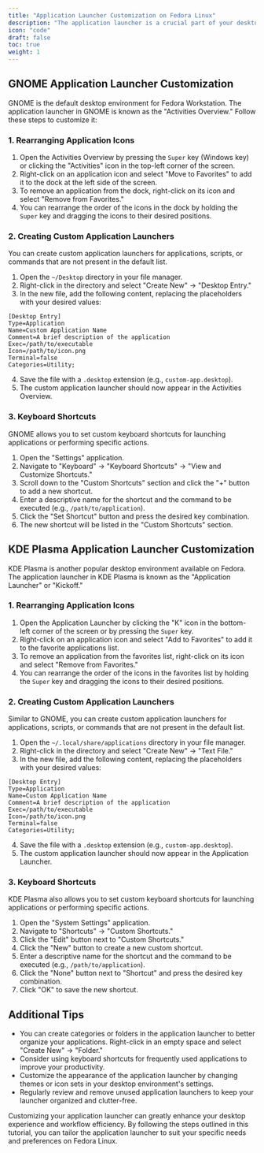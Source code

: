 ```yaml
---
title: "Application Launcher Customization on Fedora Linux"
description: "The application launcher is a crucial part of your desktop environment, providing quick access to your frequently used applications. Customizing the application launcher can significantly improve your workflow efficiency by allowing you to organize applications, add custom entries, and even create keyboard shortcuts for rapid access. This tutorial will guide you through the process of customizing the application launcher on two popular desktop environments: GNOME and KDE Plasma."
icon: "code"
draft: false
toc: true
weight: 1
---
```


## GNOME Application Launcher Customization

GNOME is the default desktop environment for Fedora Workstation. The application launcher in GNOME is known as the "Activities Overview." Follow these steps to customize it:

### 1. Rearranging Application Icons

1. Open the Activities Overview by pressing the `Super` key (Windows key) or clicking the "Activities" icon in the top-left corner of the screen.
2. Right-click on an application icon and select "Move to Favorites" to add it to the dock at the left side of the screen.
3. To remove an application from the dock, right-click on its icon and select "Remove from Favorites."
4. You can rearrange the order of the icons in the dock by holding the `Super` key and dragging the icons to their desired positions.

### 2. Creating Custom Application Launchers

You can create custom application launchers for applications, scripts, or commands that are not present in the default list.

1. Open the `~/Desktop` directory in your file manager.
2. Right-click in the directory and select "Create New" -> "Desktop Entry."
3. In the new file, add the following content, replacing the placeholders with your desired values:

```
[Desktop Entry]
Type=Application
Name=Custom Application Name
Comment=A brief description of the application
Exec=/path/to/executable
Icon=/path/to/icon.png
Terminal=false
Categories=Utility;
```

4. Save the file with a `.desktop` extension (e.g., `custom-app.desktop`).
5. The custom application launcher should now appear in the Activities Overview.

### 3. Keyboard Shortcuts

GNOME allows you to set custom keyboard shortcuts for launching applications or performing specific actions.

1. Open the "Settings" application.
2. Navigate to "Keyboard" -> "Keyboard Shortcuts" -> "View and Customize Shortcuts."
3. Scroll down to the "Custom Shortcuts" section and click the "+" button to add a new shortcut.
4. Enter a descriptive name for the shortcut and the command to be executed (e.g., `/path/to/application`).
5. Click the "Set Shortcut" button and press the desired key combination.
6. The new shortcut will be listed in the "Custom Shortcuts" section.

## KDE Plasma Application Launcher Customization

KDE Plasma is another popular desktop environment available on Fedora. The application launcher in KDE Plasma is known as the "Application Launcher" or "Kickoff."

### 1. Rearranging Application Icons

1. Open the Application Launcher by clicking the "K" icon in the bottom-left corner of the screen or by pressing the `Super` key.
2. Right-click on an application icon and select "Add to Favorites" to add it to the favorite applications list.
3. To remove an application from the favorites list, right-click on its icon and select "Remove from Favorites."
4. You can rearrange the order of the icons in the favorites list by holding the `Super` key and dragging the icons to their desired positions.

### 2. Creating Custom Application Launchers

Similar to GNOME, you can create custom application launchers for applications, scripts, or commands that are not present in the default list.

1. Open the `~/.local/share/applications` directory in your file manager.
2. Right-click in the directory and select "Create New" -> "Text File."
3. In the new file, add the following content, replacing the placeholders with your desired values:

```
[Desktop Entry]
Type=Application
Name=Custom Application Name
Comment=A brief description of the application
Exec=/path/to/executable
Icon=/path/to/icon.png
Terminal=false
Categories=Utility;
```

4. Save the file with a `.desktop` extension (e.g., `custom-app.desktop`).
5. The custom application launcher should now appear in the Application Launcher.

### 3. Keyboard Shortcuts

KDE Plasma also allows you to set custom keyboard shortcuts for launching applications or performing specific actions.

1. Open the "System Settings" application.
2. Navigate to "Shortcuts" -> "Custom Shortcuts."
3. Click the "Edit" button next to "Custom Shortcuts."
4. Click the "New" button to create a new custom shortcut.
5. Enter a descriptive name for the shortcut and the command to be executed (e.g., `/path/to/application`).
6. Click the "None" button next to "Shortcut" and press the desired key combination.
7. Click "OK" to save the new shortcut.

## Additional Tips

- You can create categories or folders in the application launcher to better organize your applications. Right-click in an empty space and select "Create New" -> "Folder."
- Consider using keyboard shortcuts for frequently used applications to improve your productivity.
- Customize the appearance of the application launcher by changing themes or icon sets in your desktop environment's settings.
- Regularly review and remove unused application launchers to keep your launcher organized and clutter-free.

Customizing your application launcher can greatly enhance your desktop experience and workflow efficiency. By following the steps outlined in this tutorial, you can tailor the application launcher to suit your specific needs and preferences on Fedora Linux.